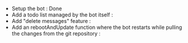 * Setup the bot : Done
* Add a todo list managed by the bot itself :
* Add "delete messages" feature :
* Add an rebootAndUpdate function where the bot restarts while pulling the changes from the git repository :

